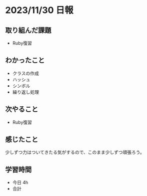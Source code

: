 # 2023/11/30 日報

## 取り組んだ課題
- Ruby復習

## わかったこと
- クラスの作成
- ハッシュ
- シンボル
- 繰り返し処理

## 次やること
- Ruby復習

## 感じたこと
少しずつ力はついてきたる気がするので、このまま少しずつ頑張ろう。

## 学習時間
- 今日 4h
- 合計
